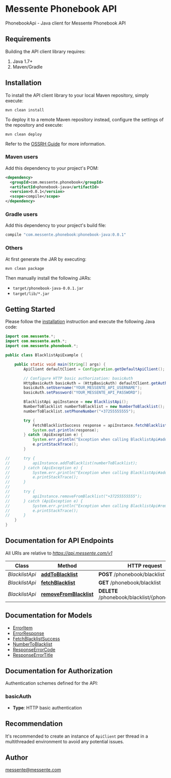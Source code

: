 # Messente Phonebook API

PhonebookApi - Java client for Messente Phonebook API

## Requirements

Building the API client library requires:
1. Java 1.7+
2. Maven/Gradle

## Installation

To install the API client library to your local Maven repository, simply execute:

```shell
mvn clean install
```

To deploy it to a remote Maven repository instead, configure the settings of the repository and execute:

```shell
mvn clean deploy
```

Refer to the [OSSRH Guide](http://central.sonatype.org/pages/ossrh-guide.html) for more information.

### Maven users

Add this dependency to your project's POM:

```xml
<dependency>
  <groupId>com.messente.phonebook</groupId>
  <artifactId>phonebook-java</artifactId>
  <version>0.0.1</version>
  <scope>compile</scope>
</dependency>
```

### Gradle users

Add this dependency to your project's build file:

```groovy
compile "com.messente.phonebook:phonebook-java:0.0.1"
```

### Others

At first generate the JAR by executing:

```shell
mvn clean package
```

Then manually install the following JARs:

* `target/phonebook-java-0.0.1.jar`
* `target/lib/*.jar`

## Getting Started

Please follow the [installation](#installation) instruction and execute the following Java code:

```java
import com.messente.*;
import com.messente.auth.*;
import com.messente.phonebook.*;

public class BlacklistApiExample {

    public static void main(String[] args) {
        ApiClient defaultClient = Configuration.getDefaultApiClient();

        // Configure HTTP basic authorization: basicAuth
        HttpBasicAuth basicAuth = (HttpBasicAuth) defaultClient.getAuthentication("basicAuth");
        basicAuth.setUsername("YOUR_MESSENTE_API_USERNAME");
        basicAuth.setPassword("YOUR_MESSENTE_API_PASSWORD");

        BlacklistApi apiInstance = new BlacklistApi();
        NumberToBlacklist numberToBlacklist = new NumberToBlacklist();
        numberToBlacklist.setPhoneNumber("+37255555555");

        try {
            FetchBlacklistSuccess response = apiInstance.fetchBlacklist();
            System.out.println(response);
        } catch (ApiException e) {
            System.err.println("Exception when calling BlacklistApi#addToBlacklist");
            e.printStackTrace();
        }

//      try {
//          apiInstance.addToBlacklist(numberToBlacklist);
//      } catch (ApiException e) {
//          System.err.println("Exception when calling BlacklistApi#addToBlacklist");
//          e.printStackTrace();
//      }
//
//      try {
//          apiInstance.removeFromBlacklist("+37255555555");
//      } catch (ApiException e) {
//          System.err.println("Exception when calling BlacklistApi#removeFromBlacklist");
//          e.printStackTrace();
//      }
    }
}
```

## Documentation for API Endpoints

All URIs are relative to *<https://api.messente.com/v1>*

Class | Method | HTTP request |
------------ | ------------- | ------------- |
*BlacklistApi* | [**addToBlacklist**](docs/BlacklistApi.md#addToBlacklist) | **POST** /phonebook/blacklist |
*BlacklistApi* | [**fetchBlacklist**](docs/BlacklistApi.md#fetchBlacklist) | **GET** /phonebook/blacklist |
*BlacklistApi* | [**removeFromBlacklist**](docs/BlacklistApi.md#removeFromBlacklist) | **DELETE** /phonebook/blacklist/{phone_number} |


## Documentation for Models

 - [ErrorItem](docs/ErrorItem.md)
 - [ErrorResponse](docs/ErrorResponse.md)
 - [FetchBlacklistSuccess](docs/FetchBlacklistSuccess.md)
 - [NumberToBlacklist](docs/NumberToBlacklist.md)
 - [ResponseErrorCode](docs/ResponseErrorCode.md)
 - [ResponseErrorTitle](docs/ResponseErrorTitle.md)


## Documentation for Authorization

Authentication schemes defined for the API:
### basicAuth

- **Type**: HTTP basic authentication


## Recommendation

It's recommended to create an instance of `ApiClient` per thread in a multithreaded environment to avoid any potential issues.

## Author

messente@messente.com

